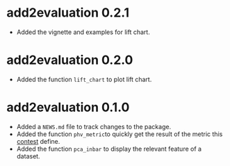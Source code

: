 # add2evaluation 0.2.1

* Added the vignette and examples for lift chart.

# add2evaluation 0.2.0

* Added the function `lift_chart` to plot lift chart.

# add2evaluation 0.1.0

* Added a `NEWS.md` file to track changes to the package.
* Added the function `phv_metric`to quickly get the result of the metric this [contest](http://www.dcjingsai.com/common/cmpt/%E5%9B%BD%E8%83%BD%E6%97%A5%E6%96%B0%E5%85%89%E4%BC%8F%E5%8A%9F%E7%8E%87%E9%A2%84%E6%B5%8B%E5%A4%A7%E8%B5%9B_%E7%AB%9E%E8%B5%9B%E4%BF%A1%E6%81%AF.html) define.
* Added the function `pca_inbar` to display the relevant feature of a dataset.

